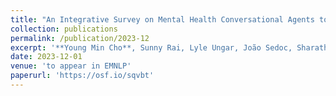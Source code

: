 ```yaml
---
title: "An Integrative Survey on Mental Health Conversational Agents to Bridge Computer Science and Medical Perspectives"
collection: publications
permalink: /publication/2023-12
excerpt: '**Young Min Cho**, Sunny Rai, Lyle Ungar, João Sedoc, Sharath Chandra Guntuku'
date: 2023-12-01
venue: 'to appear in EMNLP'
paperurl: 'https://osf.io/sqvbt'
---
```

